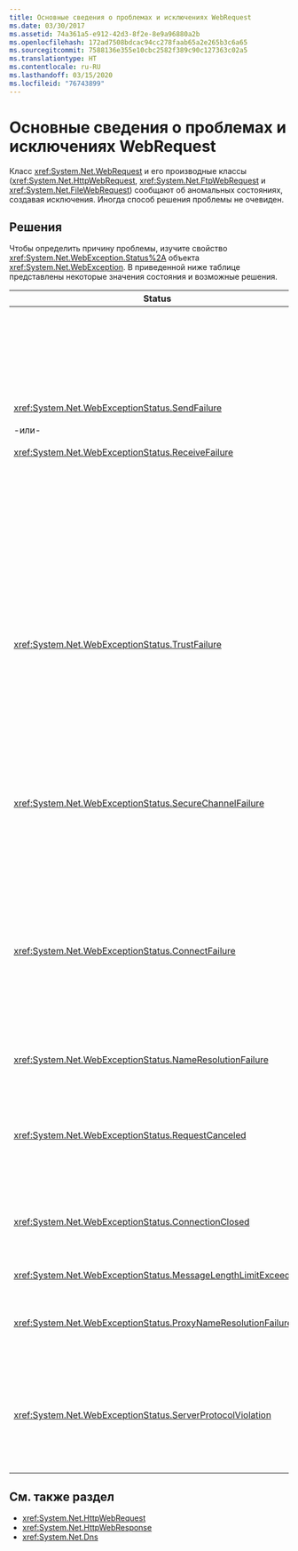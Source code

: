 ```yaml
---
title: Основные сведения о проблемах и исключениях WebRequest
ms.date: 03/30/2017
ms.assetid: 74a361a5-e912-42d3-8f2e-8e9a96880a2b
ms.openlocfilehash: 172ad7508bdcac94cc278faab65a2e265b3c6a65
ms.sourcegitcommit: 7588136e355e10cbc2582f389c90c127363c02a5
ms.translationtype: HT
ms.contentlocale: ru-RU
ms.lasthandoff: 03/15/2020
ms.locfileid: "76743899"
---
```

# <a name="understanding-webrequest-problems-and-exceptions"></a>Основные сведения о проблемах и исключениях WebRequest
Класс <xref:System.Net.WebRequest> и его производные классы (<xref:System.Net.HttpWebRequest>, <xref:System.Net.FtpWebRequest> и <xref:System.Net.FileWebRequest>) сообщают об аномальных состояниях, создавая исключения. Иногда способ решения проблемы не очевиден.  
  
## <a name="solutions"></a>Решения  
 Чтобы определить причину проблемы, изучите свойство <xref:System.Net.WebException.Status%2A> объекта <xref:System.Net.WebException>. В приведенной ниже таблице представлены некоторые значения состояния и возможные решения.  
  
|Status|Подробнее|Решение|  
|------------|-------------|--------------|  
|<xref:System.Net.WebExceptionStatus.SendFailure><br /><br /> -или-<br /><br /> <xref:System.Net.WebExceptionStatus.ReceiveFailure>|Имеется проблема с базовым сокетом. Возможно, соединение было сброшено.|Подключитесь и отправьте запрос повторно.<br /><br /> Убедитесь в том, что установлен последний пакет обновления.<br /><br /> Увеличьте значение свойства <xref:System.Net.ServicePointManager.MaxServicePointIdleTime%2A?displayProperty=nameWithType>.<br /><br /> Присвойте свойству <xref:System.Net.HttpWebRequest.KeepAlive%2A?displayProperty=nameWithType> значение `false`.<br /><br /> Увеличьте максимальное число подключений с помощью свойства <xref:System.Net.ServicePointManager.DefaultConnectionLimit%2A>.<br /><br /> Проверьте конфигурацию прокси-сервера.<br /><br /> При использовании SSL проверьте, имеет ли процесс сервера разрешение на доступ к хранилищу сертификатов.<br /><br /> При отправке большого объема данных присвойте <xref:System.Net.HttpWebRequest.AllowWriteStreamBuffering%2A> значение `false`.|  
|<xref:System.Net.WebExceptionStatus.TrustFailure>|Не удалось проверить сертификат сервера.|Попробуйте открыть универсальный код ресурса (URI) в Internet Explorer. Устраните все проблемы, указанные в уведомлениях системы безопасности, отображаемых в Internet Explorer. Если устранить их не удается, вы можете создать класс политики сертификата, который реализует интерфейс <xref:System.Net.ICertificatePolicy>, возвращающий `true`, и передать его в <xref:System.Net.ServicePointManager.CertificatePolicy%2A>.<br /><br /> См. <https://support.microsoft.com/?id=823177>.<br /><br /> Убедитесь в том, что сертификат центра сертификации, подписавшего сертификат сервера, добавлен в список доверенных центров сертификации в Internet Explorer.<br /><br /> Убедитесь в том, что имя узла в URL-адресе совпадает с общим именем в сертификате сервера.|  
|<xref:System.Net.WebExceptionStatus.SecureChannelFailure>|Произошла ошибка в транзакции SSL или возникла проблема с сертификатом.|Платформа .NET Framework версии 1.1 поддерживает только протокол SSL версии 3.0. Если сервер использует только протокол TLS версии 1.0 или SSL версии 2.0, создается исключение. Обновите платформу .NET Framework до версии 2.0 и задайте <xref:System.Net.ServicePointManager.SecurityProtocol%2A> в соответствии с протоколом сервера.<br /><br /> Сертификат клиента был подписан центром сертификации (ЦС), которому сервер не доверяет. Установите сертификат ЦС на сервере. См. раздел <https://support.microsoft.com/?id=332077>.<br /><br /> Убедитесь в том, что установлен последний пакет обновления.|  
|<xref:System.Net.WebExceptionStatus.ConnectFailure>|Ошибка соединения|Брандмауэр или прокси-сервер блокирует подключение. Измените настройки брандмауэра или прокси-сервера, чтобы разрешить подключение.<br /><br /> Явным образом назначьте <xref:System.Net.WebProxy> в клиентском приложении, вызвав конструктор <xref:System.Net.WebProxy> (`WebServiceProxyClass.Proxy = new WebProxy("http://server:80", true)`).<br /><br /> Запустите программу Filemon или Regmon, чтобы проверить, имеет ли удостоверение рабочего процесса необходимые разрешения на доступ к WSPWSP.dll, HKLM\System\CurrentControlSet\Services\DnsCache или HKLM\System\CurrentControlSet\Services\WinSock2.|  
|<xref:System.Net.WebExceptionStatus.NameResolutionFailure>|Службе доменных имен не удалось разрешить имя узла.|Правильно настройте прокси-сервер. См. раздел <https://support.microsoft.com/?id=318140>.<br /><br /> Убедитесь в том, что установленные антивирусные программы и брандмауэр не блокируют подключение.|  
|<xref:System.Net.WebExceptionStatus.RequestCanceled>|Был вызван метод <xref:System.Net.WebRequest.Abort%2A>, или произошла ошибка.|Эта проблема может быть вызвана большой нагрузкой на клиент или сервер. Уменьшите нагрузку.<br /><br /> Увеличьте значение параметра <xref:System.Net.ServicePointManager.DefaultConnectionLimit%2A>.<br /><br /> Сведения об изменении параметров производительности веб-службы см. на странице <https://support.microsoft.com/?id=821268>.|  
|<xref:System.Net.WebExceptionStatus.ConnectionClosed>|Приложение попыталось выполнить запись в сокет, который уже закрыт.|Клиент или сервер перегружен. Уменьшите нагрузку.<br /><br /> Увеличьте значение параметра <xref:System.Net.ServicePointManager.DefaultConnectionLimit%2A>.<br /><br /> Сведения об изменении параметров производительности веб-службы см. на странице <https://support.microsoft.com/?id=821268>.|  
|<xref:System.Net.WebExceptionStatus.MessageLengthLimitExceeded>|Превышена установленная максимальная длина сообщения (<xref:System.Net.HttpWebRequest.MaximumResponseHeadersLength%2A>).|Увеличьте значение свойства <xref:System.Net.HttpWebRequest.MaximumResponseHeadersLength%2A>.|  
|<xref:System.Net.WebExceptionStatus.ProxyNameResolutionFailure>|Службе доменных имен не удалось разрешить имя узла прокси-сервера.|Правильно настройте прокси-сервер. См. раздел <https://support.microsoft.com/?id=318140>.<br /><br /> Запретите <xref:System.Net.HttpWebRequest> использовать прокси-сервер, присвоив свойству <xref:System.Net.HttpWebRequest.Proxy%2A> значение `null`.|  
|<xref:System.Net.WebExceptionStatus.ServerProtocolViolation>|Ответ от сервера не является допустимым ответом HTTP. Эта проблема возникает, если платформа .NET Framework определяет, что ответ от сервера не соответствует требованиям документа RFC HTTP 1.1. Причиной может быть то, что ответ содержит неправильные заголовки или разделители заголовков. В документе RFC 2616 определяется протокол HTTP 1.1 и допустимый формат ответа от сервера. Дополнительные сведения см. в документе [RFC 2616 — Hypertext Transfer Protocol — HTTP/1.1](https://tools.ietf.org/html/rfc2616) (RFC 2616 — протокол передачи гипертекста — HTTP/1.1) на веб-сайте [Internet Engineering Task Force (IETF)](https://www.ietf.org/).|Получите сетевую трассировку транзакции и изучите заголовки в ответе.<br /><br /> Если приложению требуется ответ от сервера без синтаксического разбора (это может создать угрозу безопасности), присвойте `useUnsafeHeaderParsing` значение `true` в файле конфигурации. См. раздел [Элемент \<httpWebRequest> (сетевые параметры)](../configure-apps/file-schema/network/httpwebrequest-element-network-settings.md).|  
  
## <a name="see-also"></a>См. также раздел

- <xref:System.Net.HttpWebRequest>
- <xref:System.Net.HttpWebResponse>
- <xref:System.Net.Dns>
